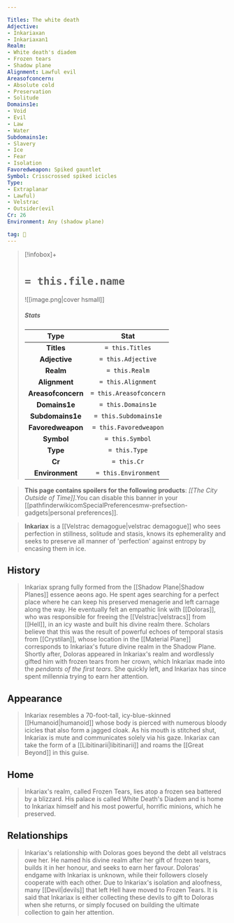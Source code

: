 ```yaml
---

Titles: The white death
Adjective:
- Inkariaxan
- Inkariaxan1
Realm:
- White death's diadem
- Frozen tears
- Shadow plane
Alignment: Lawful evil
Areasofconcern:
- Absolute cold
- Preservation
- Solitude
Domains1e:
- Void
- Evil
- Law
- Water
Subdomains1e:
- Slavery
- Ice
- Fear
- Isolation
Favoredweapon: Spiked gauntlet
Symbol: Crisscrossed spiked icicles
Type:
- Extraplanar
- Lawful)
- Velstrac
- Outsider(evil
Cr: 26
Environment: Any (shadow plane)

tag: 🙏
---
```


> [!infobox]+
> #  `= this.file.name`
> ![[image.png|cover hsmall]]
> ##### Stats
> Type | Stat |
> :---:|:---:|
> **Titles** | `= this.Titles` |
> **Adjective** | `= this.Adjective` |
> **Realm** | `= this.Realm` |
> **Alignment** | `= this.Alignment` |
> **Areasofconcern** | `= this.Areasofconcern` |
> **Domains1e** | `= this.Domains1e` |
> **Subdomains1e** | `= this.Subdomains1e` |
> **Favoredweapon** | `= this.Favoredweapon` |
> **Symbol** | `= this.Symbol` |
> **Type** | `= this.Type` |
> **Cr** | `= this.Cr` |
> **Environment** | `= this.Environment` |



> **This page contains spoilers for the following products**: *[[The City Outside of Time]]*.You can disable this banner in your [[pathfinderwikicomSpecialPreferencesmw-prefsection-gadgets|personal preferences]].



> **Inkariax** is a [[Velstrac demagogue|velstrac demagogue]] who sees perfection in stillness, solitude and stasis, knows its ephemerality and seeks to preserve all manner of 'perfection' against entropy by encasing them in ice.



## History

> Inkariax sprang fully formed from the [[Shadow Plane|Shadow Planes]] essence aeons ago. He spent ages searching for a perfect place where he can keep his preserved menagerie and left carnage along the way. He eventually felt an empathic link with [[Doloras]], who was responsible for freeing the [[Velstrac|velstracs]] from [[Hell]], in an icy waste and built his divine realm there. Scholars believe that this was the result of powerful echoes of temporal stasis from [[Crystilan]], whose location in the [[Material Plane]] corresponds to Inkariax's future divine realm in the Shadow Plane.
> Shortly after, Doloras appeared in Inkariax's realm and wordlessly gifted him with frozen tears from her crown, which Inkariax made into the *pendants of the first tears*. She quickly left, and Inkariax has since spent millennia trying to earn her attention.


## Appearance

> Inkariax resembles a 70-foot-tall, icy-blue-skinned [[Humanoid|humanoid]] whose body is pierced with numerous bloody icicles that also form a jagged cloak. As his mouth is stitched shut, Inkariax is mute and communicates solely via his gaze.
> Inkariax can take the form of a [[Libitinarii|libitinarii]] and roams the [[Great Beyond]] in this guise.


## Home

> Inkariax's realm, called Frozen Tears, lies atop a frozen sea battered by a blizzard. His palace is called White Death's Diadem and is home to Inkariax himself and his most powerful, horrific minions, which he preserved.


## Relationships

> Inkariax's relationship with Doloras goes beyond the debt all velstracs owe her. He named his divine realm after her gift of frozen tears, builds it in her honour, and seeks to earn her favour. Doloras' endgame with Inkariax is unknown, while their followers closely cooperate with each other.
> Due to Inkariax's isolation and aloofness, many [[Devil|devils]] that left Hell have moved to Frozen Tears. It is said that Inkariax is either collecting these devils to gift to Doloras when she returns, or simply focused on building the ultimate collection to gain her attention.








